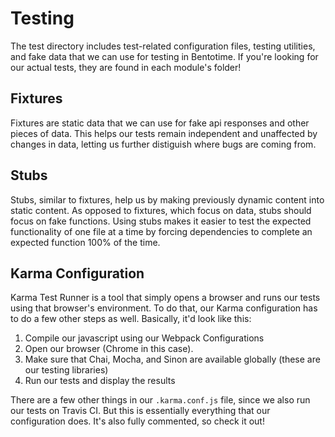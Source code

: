 Testing
========
The test directory includes test-related configuration files, testing utilities, and fake data that we can use for testing in Bentotime. If you're looking for our actual tests, they are found in each module's folder!

Fixtures
--------
Fixtures are static data that we can use for fake api responses and other pieces of data. This helps our tests remain independent and unaffected by changes in data, letting us further distiguish where bugs are coming from.

Stubs
-----
Stubs, similar to fixtures, help us by making previously dynamic content into static content.  As opposed to fixtures, which focus on data, stubs should focus on fake functions. Using stubs makes it easier to test the expected functionality of one file at a time by forcing dependencies to complete an expected function 100% of the time.

Karma Configuration
-------------------
Karma Test Runner is a tool that simply opens a browser and runs our tests using that browser's environment. To do that, our Karma configuration has to do a few other steps as well.  Basically, it'd look like this:

1. Compile our javascript using our Webpack Configurations
2. Open our browser (Chrome in this case).
3. Make sure that Chai, Mocha, and Sinon are available globally (these are our testing libraries)
4. Run our tests and display the results

There are a few other things in our `.karma.conf.js` file, since we also run our tests on Travis CI. But this is essentially everything that our configuration does. It's also fully commented, so check it out!
